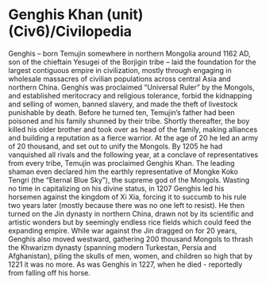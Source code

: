 # Genghis Khan (unit) (Civ6)/Civilopedia

Genghis – born Temujin somewhere in northern Mongolia around 1162 AD, son of the chieftain Yesugei of the Borjigin tribe – laid the foundation for the largest contiguous empire in civilization, mostly through engaging in wholesale massacres of civilian populations across central Asia and northern China. Genghis was proclaimed “Universal Ruler” by the Mongols, and established meritocracy and religious tolerance, forbid the kidnapping and selling of women, banned slavery, and made the theft of livestock punishable by death.
Before he turned ten, Temujin’s father had been poisoned and his family shunned by their tribe. Shortly thereafter, the boy killed his older brother and took over as head of the family, making alliances and building a reputation as a fierce warrior. At the age of 20 he led an army of 20 thousand, and set out to unify the Mongols. By 1205 he had vanquished all rivals and the following year, at a conclave of representatives from every tribe, Temujin was proclaimed Genghis Khan. The leading shaman even declared him the earthly representative of Mongke Koko Tengri (the “Eternal Blue Sky”), the supreme god of the Mongols.
Wasting no time in capitalizing on his divine status, in 1207 Genghis led his horsemen against the kingdom of Xi Xia, forcing it to succumb to his rule two years later (mostly because there was no one left to resist). He then turned on the Jin dynasty in northern China, drawn not by its scientific and artistic wonders but by seemingly endless rice fields which could feed the expanding empire. While war against the Jin dragged on for 20 years, Genghis also moved westward, gathering 200 thousand Mongols to thrash the Khwarizm dynasty (spanning modern Turkestan, Persia and Afghanistan), piling the skulls of men, women, and children so high that by 1221 it was no more.
As was Genghis in 1227, when he died - reportedly from falling off his horse.